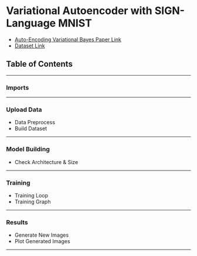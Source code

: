 # Variational Autoencoder with SIGN-Language MNIST
* [Auto-Encoding Variational Bayes Paper Link](https://arxiv.org/abs/1312.6114)
* [Dataset Link](https://www.kaggle.com/datasets/datamunge/sign-language-mnist)

## Table of Contents
___
### Imports
___
### Upload Data
* Data Preprocess
* Build Dataset
___
### Model Building
* Check Architecture & Size
___
### Training
* Training Loop
* Training Graph
___
### Results
* Generate New Images
* Plot Generated Images
___
